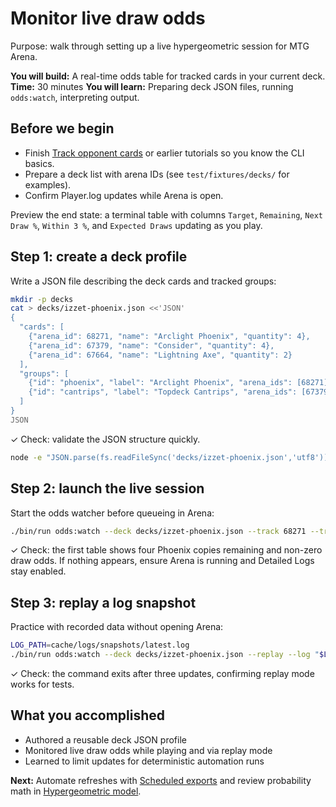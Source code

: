 # Monitor live draw odds
Purpose: walk through setting up a live hypergeometric session for MTG Arena.

**You will build:** A real-time odds table for tracked cards in your current deck.
**Time:** 30 minutes
**You will learn:** Preparing deck JSON files, running `odds:watch`, interpreting output.

## Before we begin
- Finish [Track opponent cards](opponent-tracking.md) or earlier tutorials so you know
  the CLI basics.
- Prepare a deck list with arena IDs (see `test/fixtures/decks/` for examples).
- Confirm Player.log updates while Arena is open.

Preview the end state: a terminal table with columns `Target`, `Remaining`, `Next Draw %`,
`Within 3 %`, and `Expected Draws` updating as you play.

## Step 1: create a deck profile
Write a JSON file describing the deck cards and tracked groups:
```bash
mkdir -p decks
cat > decks/izzet-phoenix.json <<'JSON'
{
  "cards": [
    {"arena_id": 68271, "name": "Arclight Phoenix", "quantity": 4},
    {"arena_id": 67379, "name": "Consider", "quantity": 4},
    {"arena_id": 67664, "name": "Lightning Axe", "quantity": 2}
  ],
  "groups": [
    {"id": "phoenix", "label": "Arclight Phoenix", "arena_ids": [68271]},
    {"id": "cantrips", "label": "Topdeck Cantrips", "arena_ids": [67379]}
  ]
}
JSON
```

✓ Check: validate the JSON structure quickly.
```bash
node -e "JSON.parse(fs.readFileSync('decks/izzet-phoenix.json','utf8'))"
```

## Step 2: launch the live session
Start the odds watcher before queueing in Arena:
```bash
./bin/run odds:watch --deck decks/izzet-phoenix.json --track 68271 --track 67379
```

✓ Check: the first table shows four Phoenix copies remaining and non-zero draw odds.
If nothing appears, ensure Arena is running and Detailed Logs stay enabled.

## Step 3: replay a log snapshot
Practice with recorded data without opening Arena:
```bash
LOG_PATH=cache/logs/snapshots/latest.log
./bin/run odds:watch --deck decks/izzet-phoenix.json --replay --log "$LOG_PATH" --max-updates 3
```

✓ Check: the command exits after three updates, confirming replay mode works for tests.

## What you accomplished
- Authored a reusable deck JSON profile
- Monitored live draw odds while playing and via replay mode
- Learned to limit updates for deterministic automation runs

**Next:** Automate refreshes with [Scheduled exports](../how-to/scheduled-exports.md)
and review probability math in [Hypergeometric model](../explanation/hypergeometric-model.md).
